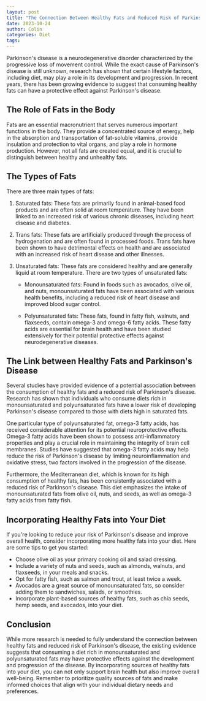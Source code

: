 ```yaml
---
layout: post
title: "The Connection Between Healthy Fats and Reduced Risk of Parkinson's Disease"
date: 2023-10-24
author: Colin
categories: Diet
tags: 
---
```


Parkinson's disease is a neurodegenerative disorder characterized by the progressive loss of movement control. While the exact cause of Parkinson's disease is still unknown, research has shown that certain lifestyle factors, including diet, may play a role in its development and progression. In recent years, there has been growing evidence to suggest that consuming healthy fats can have a protective effect against Parkinson's disease.

## The Role of Fats in the Body

Fats are an essential macronutrient that serves numerous important functions in the body. They provide a concentrated source of energy, help in the absorption and transportation of fat-soluble vitamins, provide insulation and protection to vital organs, and play a role in hormone production. However, not all fats are created equal, and it is crucial to distinguish between healthy and unhealthy fats.

## The Types of Fats

There are three main types of fats:

1. Saturated fats: These fats are primarily found in animal-based food products and are often solid at room temperature. They have been linked to an increased risk of various chronic diseases, including heart disease and diabetes.

2. Trans fats: These fats are artificially produced through the process of hydrogenation and are often found in processed foods. Trans fats have been shown to have detrimental effects on health and are associated with an increased risk of heart disease and other illnesses.

3. Unsaturated fats: These fats are considered healthy and are generally liquid at room temperature. There are two types of unsaturated fats:

    - Monounsaturated fats: Found in foods such as avocados, olive oil, and nuts, monounsaturated fats have been associated with various health benefits, including a reduced risk of heart disease and improved blood sugar control.
    
    - Polyunsaturated fats: These fats, found in fatty fish, walnuts, and flaxseeds, contain omega-3 and omega-6 fatty acids. These fatty acids are essential for brain health and have been studied extensively for their potential protective effects against neurodegenerative diseases.

## The Link between Healthy Fats and Parkinson's Disease

Several studies have provided evidence of a potential association between the consumption of healthy fats and a reduced risk of Parkinson's disease. Research has shown that individuals who consume diets rich in monounsaturated and polyunsaturated fats have a lower risk of developing Parkinson's disease compared to those with diets high in saturated fats.

One particular type of polyunsaturated fat, omega-3 fatty acids, has received considerable attention for its potential neuroprotective effects. Omega-3 fatty acids have been shown to possess anti-inflammatory properties and play a crucial role in maintaining the integrity of brain cell membranes. Studies have suggested that omega-3 fatty acids may help reduce the risk of Parkinson's disease by limiting neuroinflammation and oxidative stress, two factors involved in the progression of the disease.

Furthermore, the Mediterranean diet, which is known for its high consumption of healthy fats, has been consistently associated with a reduced risk of Parkinson's disease. This diet emphasizes the intake of monounsaturated fats from olive oil, nuts, and seeds, as well as omega-3 fatty acids from fatty fish.

## Incorporating Healthy Fats into Your Diet

If you're looking to reduce your risk of Parkinson's disease and improve overall health, consider incorporating more healthy fats into your diet. Here are some tips to get you started:

- Choose olive oil as your primary cooking oil and salad dressing.
- Include a variety of nuts and seeds, such as almonds, walnuts, and flaxseeds, in your meals and snacks.
- Opt for fatty fish, such as salmon and trout, at least twice a week.
- Avocados are a great source of monounsaturated fats, so consider adding them to sandwiches, salads, or smoothies.
- Incorporate plant-based sources of healthy fats, such as chia seeds, hemp seeds, and avocados, into your diet.

## Conclusion

While more research is needed to fully understand the connection between healthy fats and reduced risk of Parkinson's disease, the existing evidence suggests that consuming a diet rich in monounsaturated and polyunsaturated fats may have protective effects against the development and progression of the disease. By incorporating sources of healthy fats into your diet, you can not only support brain health but also improve overall well-being. Remember to prioritize quality sources of fats and make informed choices that align with your individual dietary needs and preferences.